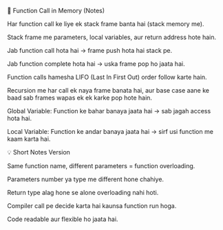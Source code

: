 📌 Function Call in Memory (Notes)

Har function call ke liye ek stack frame banta hai (stack memory me).

Stack frame me parameters, local variables, aur return address hote hain.

Jab function call hota hai → frame push hota hai stack pe.

Jab function complete hota hai → uska frame pop ho jaata hai.

Function calls hamesha LIFO (Last In First Out) order follow karte hain.

Recursion me har call ek naya frame banata hai, aur base case aane ke baad sab frames wapas ek ek karke pop hote hain.



Global Variable: Function ke bahar banaya jaata hai → sab jagah access hota hai.

Local Variable: Function ke andar banaya jaata hai → sirf usi function me kaam karta hai.




💡 Short Notes Version

Same function name, different parameters = function overloading.

Parameters number ya type me different hone chahiye.

Return type alag hone se alone overloading nahi hoti.

Compiler call pe decide karta hai kaunsa function run hoga.

Code readable aur flexible ho jaata hai.
